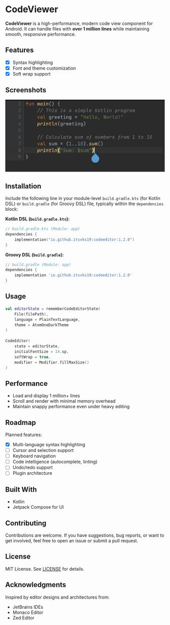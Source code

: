 # CodeViewer

**CodeViewer** is a high-performance, modern code view component for Android. It can handle files with **over 1 million lines** while maintaining smooth, responsive performance.

## Features

- [x] Syntax highlighting
- [x] Font and theme customization
- [x] Soft wrap support

## Screenshots

![img.png](screenshots/img.png)

## Installation

Include the following line in your module-level `build.gradle.kts` (for Kotlin DSL) or `build.gradle` (for Groovy DSL) file, typically within the `dependencies` block:

**Kotlin DSL (`build.gradle.kts`):**

```kotlin
// build.gradle.kts (Module: app)
dependencies {
    implementation("io.github.itsvks19:codeeditor:1.2.0")
}
```

**Groovy DSL (`build.gradle`):**

```groovy
// build.gradle (Module: app)
dependencies {
    implementation 'io.github.itsvks19:codeeditor:1.2.0'
}
```

## Usage

```kotlin
val editorState = rememberCodeEditorState(
    File(filePath),
    language = PlainTextLanguage,
    theme = AtomOneDarkTheme
)

CodeEditor(
    state = editorState,
    initialFontSize = 14.sp,
    softWrap = true,
    modifier = Modifier.fillMaxSize()
)
```

## Performance

- Load and display 1 million+ lines
- Scroll and render with minimal memory overhead
- Maintain snappy performance even under heavy editing

## Roadmap

Planned features:

- [X] Multi-language syntax highlighting
- [ ] Cursor and selection support
- [ ] Keyboard navigation
- [ ] Code intelligence (autocomplete, linting)
- [ ] Undo/redo support
- [ ] Plugin architecture

## Built With

- Kotlin
- Jetpack Compose for UI

## Contributing

Contributions are welcome. If you have suggestions, bug reports, or want to get involved, feel free to open an issue or submit a pull request.

## License

MIT License. See [LICENSE](LICENSE) for details.

## Acknowledgments

Inspired by editor designs and architectures from:

- JetBrains IDEs
- Monaco Editor
- Zed Editor
